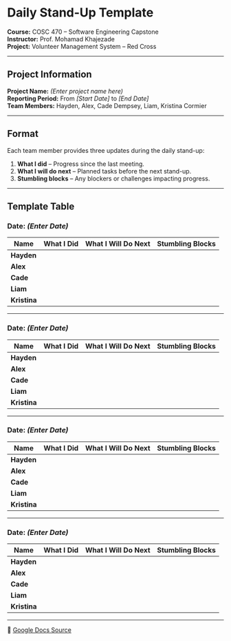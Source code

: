 # Daily Stand-Up Template  
**Course:** COSC 470 – Software Engineering Capstone  
**Instructor:** Prof. Mohamad Khajezade  
**Project:** Volunteer Management System – Red Cross  

---

## Project Information  
**Project Name:** *(Enter project name here)*  
**Reporting Period:** From *[Start Date]* to *[End Date]*  
**Team Members:** Hayden, Alex, Cade Dempsey, Liam, Kristina Cormier  

---

## Format  

Each team member provides three updates during the daily stand-up:  
1. **What I did** – Progress since the last meeting.  
2. **What I will do next** – Planned tasks before the next stand-up.  
3. **Stumbling blocks** – Any blockers or challenges impacting progress.  

---

## Template Table  

### Date: *(Enter Date)*  

| **Name** | **What I Did** | **What I Will Do Next** | **Stumbling Blocks** |
|-----------|----------------|--------------------------|-----------------------|
| **Hayden** | | | |
| **Alex** | | | |
| **Cade** | | | |
| **Liam** | | | |
| **Kristina** | | | |

---

### Date: *(Enter Date)*  

| **Name** | **What I Did** | **What I Will Do Next** | **Stumbling Blocks** |
|-----------|----------------|--------------------------|-----------------------|
| **Hayden** | | | |
| **Alex** | | | |
| **Cade** | | | |
| **Liam** | | | |
| **Kristina** | | | |

---

### Date: *(Enter Date)*  

| **Name** | **What I Did** | **What I Will Do Next** | **Stumbling Blocks** |
|-----------|----------------|--------------------------|-----------------------|
| **Hayden** | | | |
| **Alex** | | | |
| **Cade** | | | |
| **Liam** | | | |
| **Kristina** | | | |

---

### Date: *(Enter Date)*  

| **Name** | **What I Did** | **What I Will Do Next** | **Stumbling Blocks** |
|-----------|----------------|--------------------------|-----------------------|
| **Hayden** | | | |
| **Alex** | | | |
| **Cade** | | | |
| **Liam** | | | |
| **Kristina** | | | |

---

🔗 [Google Docs Source](https://docs.google.com/document/d/1Yh9AYJ8Hc3m3_XKM5ErpTRvoFfSLNktfu9nKDizPpS0/edit?usp=sharing)